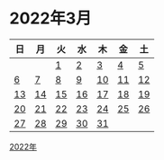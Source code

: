 # 2022年3月

|日|月|火|水|木|金|土|
|--|--|--|--|--|--|--|
|||[1](./01.md)|[2](./02.md)|[3](./03.md)|[4](./04.md)|[5](./05.md)|
|[6](./06.md)|[7](./07.md)|[8](./08.md)|[9](./09.md)|[10](./10.md)|[11](./11.md)|[12](./12.md)|
|[13](./13.md)|[14](./14.md)|[15](./15.md)|[16](./16.md)|[17](./17.md)|[18](./18.md)|[19](./19.md)|
|[20](./20.md)|[21](./21.md)|[22](./22.md)|[23](./23.md)|[24](./24.md)|[25](./25.md)|[26](./26.md)|
|[27](./27.md)|[28](./28.md)|[29](./29.md)|[30](./30.md)|[31](./31.md)||||

[2022年](../README.md)
